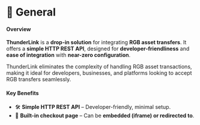 # 📗 General

#### **Overview**

**ThunderLink** is a **drop-in solution** for integrating **RGB asset transfers**. It offers a **simple HTTP REST API**, designed for **developer-friendliness** and **ease of integration** with **near-zero configuration**.

ThunderLink eliminates the complexity of handling RGB asset transactions, making it ideal for developers, businesses, and platforms looking to accept RGB transfers seamlessly.

#### **Key Benefits**

* 🛠️ **Simple HTTP REST API** – Developer-friendly, minimal setup.
* 🎨 **Built-in checkout page** – Can be **embedded (iframe) or redirected to**.
